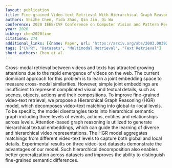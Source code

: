 ```yaml
---
layout: publication
title: Fine-grained Video-text Retrieval With Hierarchical Graph Reasoning
authors: Shizhe Chen, Yida Zhao, Qin Jin, Qi Wu
conference: 2020 IEEE/CVF Conference on Computer Vision and Pattern Recognition (CVPR)
year: 2020
bibkey: chen2020fine
citations: 274
additional_links: [{name: Paper, url: 'https://arxiv.org/abs/2003.00392'}]
tags: ["CVPR", "Datasets", "Multimodal Retrieval", "Text Retrieval"]
short_authors: Chen et al.
---
```

Cross-modal retrieval between videos and texts has attracted growing
attentions due to the rapid emergence of videos on the web. The current
dominant approach for this problem is to learn a joint embedding space to
measure cross-modal similarities. However, simple joint embeddings are
insufficient to represent complicated visual and textual details, such as
scenes, objects, actions and their compositions. To improve fine-grained
video-text retrieval, we propose a Hierarchical Graph Reasoning (HGR) model,
which decomposes video-text matching into global-to-local levels. To be
specific, the model disentangles texts into hierarchical semantic graph
including three levels of events, actions, entities and relationships across
levels. Attention-based graph reasoning is utilized to generate hierarchical
textual embeddings, which can guide the learning of diverse and hierarchical
video representations. The HGR model aggregates matchings from different
video-text levels to capture both global and local details. Experimental
results on three video-text datasets demonstrate the advantages of our model.
Such hierarchical decomposition also enables better generalization across
datasets and improves the ability to distinguish fine-grained semantic
differences.